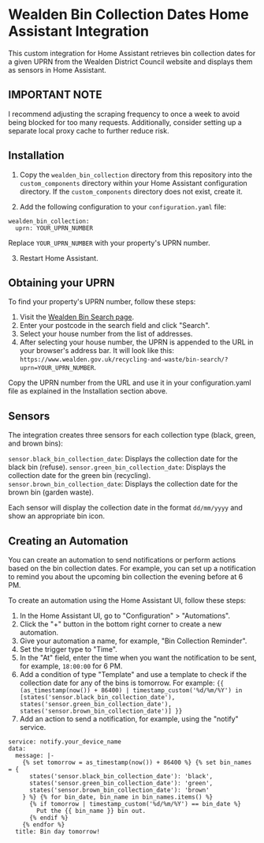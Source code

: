 # Wealden Bin Collection Dates Home Assistant Integration

This custom integration for Home Assistant retrieves bin collection dates for a given UPRN from the Wealden District Council website and displays them as sensors in Home Assistant.

## IMPORTANT NOTE

I recommend adjusting the scraping frequency to once a week to avoid being blocked for too many requests. Additionally, consider setting up a separate local proxy cache to further reduce risk.

## Installation

1. Copy the `wealden_bin_collection` directory from this repository into the `custom_components` directory within your Home Assistant configuration directory. If the `custom_components` directory does not exist, create it.

2. Add the following configuration to your `configuration.yaml` file:

```
wealden_bin_collection:
  uprn: YOUR_UPRN_NUMBER
```

Replace `YOUR_UPRN_NUMBER` with your property's UPRN number.

3. Restart Home Assistant.

## Obtaining your UPRN
To find your property's UPRN number, follow these steps:

1. Visit the [Wealden Bin Search page](https://www.wealden.gov.uk/recycling-and-waste/bin-search/).
2. Enter your postcode in the search field and click "Search".
3. Select your house number from the list of addresses.
4. After selecting your house number, the UPRN is appended to the URL in your browser's address bar. It will look like this: `https://www.wealden.gov.uk/recycling-and-waste/bin-search/?uprn=YOUR_UPRN_NUMBER`.

Copy the UPRN number from the URL and use it in your configuration.yaml file as explained in the Installation section above.

## Sensors
The integration creates three sensors for each collection type (black, green, and brown bins):

`sensor.black_bin_collection_date`: Displays the collection date for the black bin (refuse).
`sensor.green_bin_collection_date`: Displays the collection date for the green bin (recycling).
`sensor.brown_bin_collection_date`: Displays the collection date for the brown bin (garden waste).

Each sensor will display the collection date in the format `dd/mm/yyyy` and show an appropriate bin icon.

## Creating an Automation
You can create an automation to send notifications or perform actions based on the bin collection dates. For example, you can set up a notification to remind you about the upcoming bin collection the evening before at 6 PM.

To create an automation using the Home Assistant UI, follow these steps:

1. In the Home Assistant UI, go to "Configuration" > "Automations".
2. Click the "+" button in the bottom right corner to create a new automation.
3. Give your automation a name, for example, "Bin Collection Reminder".
4. Set the trigger type to "Time".
5. In the "At" field, enter the time when you want the notification to be sent, for example, `18:00:00` for 6 PM.
6. Add a condition of type "Template" and use a template to check if the collection date for any of the bins is tomorrow. For example:
`{{ (as_timestamp(now()) + 86400) | timestamp_custom('%d/%m/%Y') in [states('sensor.black_bin_collection_date'), states('sensor.green_bin_collection_date'), states('sensor.brown_bin_collection_date')] }}
`
7. Add an action to send a notification, for example, using the "notify" service. 
```
service: notify.your_device_name
data:
  message: |-
    {% set tomorrow = as_timestamp(now()) + 86400 %} {% set bin_names = {
      states('sensor.black_bin_collection_date'): 'black',
      states('sensor.green_bin_collection_date'): 'green',
      states('sensor.brown_bin_collection_date'): 'brown'
    } %} {% for bin_date, bin_name in bin_names.items() %}
      {% if tomorrow | timestamp_custom('%d/%m/%Y') == bin_date %}
        Put the {{ bin_name }} bin out.
      {% endif %}
    {% endfor %}
  title: Bin day tomorrow!
```